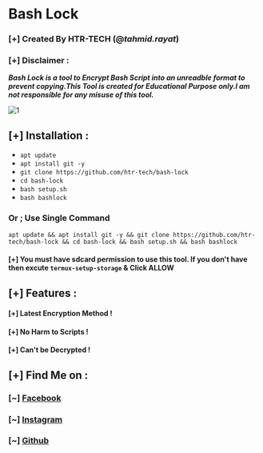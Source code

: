 # Bash Lock
### [+] Created By HTR-TECH (@***tahmid.rayat***)
### [+] Disclaimer :
***Bash Lock is a tool to Encrypt Bash Script into an unreadble format to prevent copying.This Tool is created for Educational Purpose only.I am not responsible for any misuse of this tool.***

<img src="https://i.ibb.co/Y8G4FsC/Screenshot-Capture-2019-12-13-15-22-32-675.jpg" alt="1" border="0">

## [+] Installation :

* ```apt update```
* ```apt install git -y```
* ```git clone https://github.com/htr-tech/bash-lock```
* ```cd bash-lock```
* ```bash setup.sh```
* ```bash bashlock```

### Or ; Use Single Command
```
apt update && apt install git -y && git clone https://github.com/htr-tech/bash-lock && cd bash-lock && bash setup.sh && bash bashlock
```
#### [+] You must have sdcard permission to use this tool. If you don't have then excute ```termux-setup-storage``` & Click **ALLOW**

## [+] Features :
#### [+] Latest Encryption Method !
#### [+] No Harm to Scripts !
#### [+] Can't be Decrypted !

## [+] Find Me on :
### [~] [Facebook](https://facebook.com/tahmid.rayat.official/)
### [~] [Instagram](https://instagram.com/tahmid.rayat/)
### [~] [Github](https://github.com/htr-tech/)
